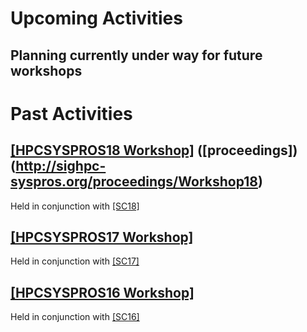 # Upcoming Activities

## Planning currently under way for future workshops

# Past Activities

## [[HPCSYSPROS18 Workshop]](http://sighpc-syspros.org/workshops/2018/) ([proceedings])(http://sighpc-syspros.org/proceedings/Workshop18)
Held in conjunction with [[SC18]](http://sc18.supercomputing.org)

## [[HPCSYSPROS17 Workshop]](http://sighpc-syspros.org/workshops/2017/index.php.html)
Held in conjunction with [[SC17]](http://sc17.supercomputing.org)

## [[HPCSYSPROS16 Workshop]](http://sighpc-syspros.org/workshops/2016/index.php.html)
Held in conjunction with [[SC16]](http://sc16.supercomputing.org)

